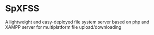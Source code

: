 # SpXFSS
A lightweight and easy-deployed file system server based on php and XAMPP server for multiplatform file upload/downloading
